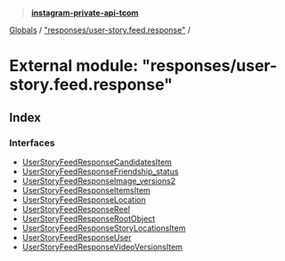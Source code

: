 > **[instagram-private-api-tcom](../README.md)**

[Globals](../README.md) / ["responses/user-story.feed.response"](_responses_user_story_feed_response_.md) /

# External module: "responses/user-story.feed.response"

## Index

### Interfaces

* [UserStoryFeedResponseCandidatesItem](../interfaces/_responses_user_story_feed_response_.userstoryfeedresponsecandidatesitem.md)
* [UserStoryFeedResponseFriendship_status](../interfaces/_responses_user_story_feed_response_.userstoryfeedresponsefriendship_status.md)
* [UserStoryFeedResponseImage_versions2](../interfaces/_responses_user_story_feed_response_.userstoryfeedresponseimage_versions2.md)
* [UserStoryFeedResponseItemsItem](../interfaces/_responses_user_story_feed_response_.userstoryfeedresponseitemsitem.md)
* [UserStoryFeedResponseLocation](../interfaces/_responses_user_story_feed_response_.userstoryfeedresponselocation.md)
* [UserStoryFeedResponseReel](../interfaces/_responses_user_story_feed_response_.userstoryfeedresponsereel.md)
* [UserStoryFeedResponseRootObject](../interfaces/_responses_user_story_feed_response_.userstoryfeedresponserootobject.md)
* [UserStoryFeedResponseStoryLocationsItem](../interfaces/_responses_user_story_feed_response_.userstoryfeedresponsestorylocationsitem.md)
* [UserStoryFeedResponseUser](../interfaces/_responses_user_story_feed_response_.userstoryfeedresponseuser.md)
* [UserStoryFeedResponseVideoVersionsItem](../interfaces/_responses_user_story_feed_response_.userstoryfeedresponsevideoversionsitem.md)